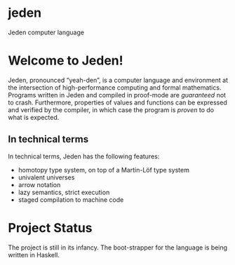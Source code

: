 # jeden
Jeden computer language

Welcome to Jeden!
=================

Jeden, pronounced “yeah-den”, is a computer language and environment at the intersection of high-performance computing and formal mathematics. Programs written in Jeden and compiled in proof-mode are _guaranteed_ not to crash. Furthermore, properties of values and functions can be expressed and verified by the compiler, in which case the program is _proven_ to do what is expected.

In technical terms
------------------

In technical terms, Jeden has the following features:

  * homotopy type system, on top of a Martin-Löf type system
  * univalent universes
  * arrow notation
  * lazy semantics, strict execution
  * staged compilation to machine code

Project Status
==============

The project is still in its infancy. The boot-strapper for the language is being written in Haskell.

